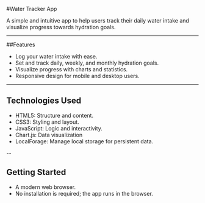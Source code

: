 #Water Tracker App

A simple and intuitive app to help users track their daily water intake and visualize progress towards hydration goals.

---

##Features
- Log your water intake with ease.
- Set and track daily, weekly, and monthly hydration goals.
- Visualize progress with charts and statistics.
- Responsive design for mobile and desktop users.

---

## Technologies Used
- HTML5: Structure and content.
- CSS3: Styling and layout.
- JavaScript: Logic and interactivity.
- Chart.js: Data visualization
- LocalForage: Manage local storage for persistent data.

--

## Getting Started
- A modern web browser.
- No installation is required; the app runs in the browser.
